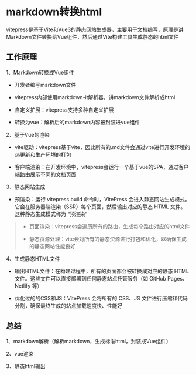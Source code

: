 # markdown转换html

vitepress是基于Vite和Vue3的静态网站生成器，主要用于文档编写，原理是讲Markdown文件转换给Vue组件，然后通过Vite构建工具生成静态的html文件

## 工作原理

1、Markdown转换成Vue组件

- 开发者编写markdown文件

- vitepress内部使用markdown-it解析器，讲markdown文件解析成html

- 自定义扩展：vitepress支持多种自定义扩展

- 转换为vue：解析后的markdown内容被封装进vue组件

2、基于Vue的渲染

- vite驱动：vitepress基于vite，因此所有的.md文件会通过vite进行开发环境的热更新和生产环境的打包

- 客户端渲染：在开发环境中，vitepress会运行一个基于vue的SPA，通过客户端路由展示不同的文档页面

3、静态网站生成

- 预渲染：运行 vitepress build 命令时，VitePress 会进入静态网站生成模式。它会在服务器端渲染（SSR）每个页面，然后输出对应的静态 HTML 文件。这种静态生成模式称为 “预渲染”

> - 页面渲染：vitepress会遍历所有的路由，生成每个路由对应的html文件
> 
> - 静态资源处理：vite会对所有的静态资源进行打包和优化，以确保生成的静态网站性能良好

4、生成静态HTML文件

- 输出HTML文件：在构建过程中，所有的页面都会被转换成对应的静态 HTML 文件。这些文件可以直接部署到任何静态站点托管服务（如 GitHub Pages、Netlify 等）

- 优化过的的CSS和JS：VitePress 会将所有的 CSS、JS 文件进行压缩和代码分割，确保最终生成的站点加载速度快、性能好


## 总结

1、markdown解析（解析markdown，生成标准html，封装成Vue组件）

2、vue渲染

3、静态html输出